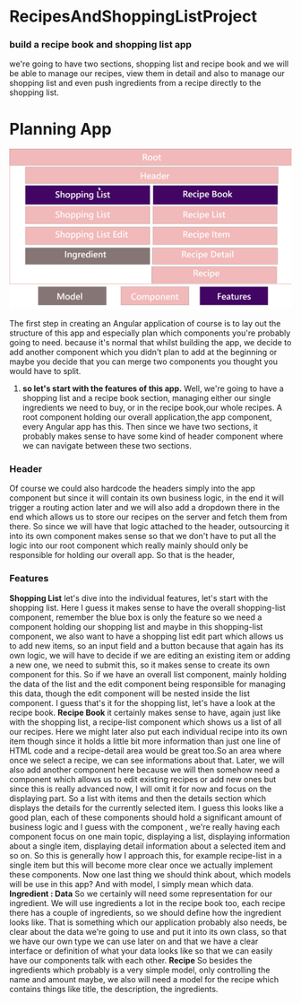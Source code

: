 # RecipesAndShoppingListProject

### build a recipe book and shopping list app
we're going to have two sections, shopping list and recipe book and we will be able to manage our recipes,
view them in detail and also to manage our shopping list and even push ingredients from a recipe directly to the shopping list.

# Planning App
 ![alt text](https://github.com/ahmedBou/angularWorkshop/blob/main/recipes-and-shopping-list-project/src/app/planning%20app.png)
 
The first step in creating an Angular application of course is to lay out the structure of this app and especially plan which components you're probably going to need.
because it's normal that whilst building the app, we decide to add another component which you didn't plan to add at the beginning or maybe you decide that you can merge two components you thought you would have to split. 

1. **so let's start with the features of this app.**
Well, we're going to have a shopping list and a recipe book section, managing either our single ingredients we need to buy, or in the recipe book,our whole recipes.
A root component holding our overall application,the app component, every Angular app has this. Then since we have two sections, it probably makes sense to have some kind of header component where we can navigate between these two sections.
### Header
Of course we could also hardcode the headers simply into the app component but since it will contain its own business logic, in the end it will trigger a routing action later and we will also add a dropdown there in the end which allows us to store our recipes on the server and fetch them from there.
So since we will have that logic attached to the header, outsourcing it into its own component makes sense so that we don't have to put all the logic into our root component which really mainly should only be responsible for holding our overall app. So that is the header,
### Features
**Shopping List**
let's dive into the individual features, let's start with the shopping list. Here I guess it makes sense to have the overall shopping-list component,
remember the blue box is only the feature so we need a component holding our shopping list and maybe in this shopping-list component, we also want to have a shopping list edit part which allows us to add new items, so an input field and a button because that again has its own logic, we will have to decide if we are editing an existing item or adding a new one, we need to submit this, so it makes sense to create its own component for this. So if we have an overall list component, mainly holding the data of the list and the edit component being responsible for managing this data, though the edit component will be nested inside the list component.
I guess that's it for the shopping list, let's have a look at the recipe book.
**Recipe Book**
it certainly makes sense to have, again just like with the shopping list, a recipe-list component which shows us a list of all our recipes. 
Here we might later also put each individual recipe into its own item though since it holds a little bit more information than just one line of HTML code and a recipe-detail area would be great too.So an area where once we select a recipe, we can see informations about that. Later, we will also add another component here because we will then somehow need a component which allows us to edit existing recipes or add new ones but since this is really advanced now, I will omit it for now and focus on the displaying part. So a list with items and then the details section which displays the details for the currently selected item. I guess this looks like a good plan, each of these components should hold a significant amount of business logic and I guess with the component , we're really having each component focus on one main topic, displaying a list, displaying information about a single item, displaying detail information about a selected item and so on. 
So this is generally how I approach this, for example recipe-list in a single item but this will become more clear once we actually implement these components.
Now one last thing we should think about, which models will be use in this app? And with model, I simply mean which data.
**Ingredient : Data**
So we certainly will need some representation for our ingredient.
We will use ingredients a lot in the recipe book too, each recipe there has a couple of ingredients, so we should define how the ingredient looks like. 
That is something which our application probably also needs, be clear about the data we're going to use and put it into its own class, so that we have our own type we can use later on and that we have a clear interface or definition of what your data looks like so that we can easily have our components talk with each other.
**Recipe**
So besides the ingredients which probably is a very simple model, only controlling the name and amount maybe, we also will need a model for the recipe which contains things like title, the description, the ingredients.


